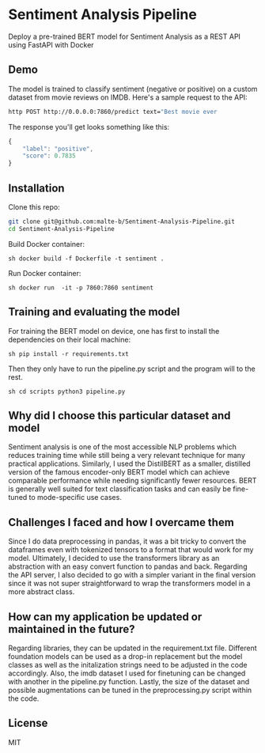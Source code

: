 # Sentiment Analysis Pipeline

Deploy a pre-trained BERT model for Sentiment Analysis as a REST API using FastAPI with Docker

## Demo

The model is trained to classify sentiment (negative or positive) on a custom dataset from movie reviews on IMDB. Here's a sample request to the API:

```bash
http POST http://0.0.0.0:7860/predict text="Best movie ever
```

The response you'll get looks something like this:

```js
{
    "label": "positive",
    "score": 0.7835
}
```


## Installation

Clone this repo:

```sh
git clone git@github.com:malte-b/Sentiment-Analysis-Pipeline.git
cd Sentiment-Analysis-Pipeline
```

Build Docker container:

``sh
docker build -f Dockerfile -t sentiment .
``

Run Docker container:

``sh
docker run  -it -p 7860:7860 sentiment 
``


## Training and evaluating the model

For training the BERT model on device, one has first to install the dependencies on their local machine:

``sh
pip install -r requirements.txt 
``

Then they only have to run the pipeline.py script and the program will to the rest.

``sh
cd scripts
python3 pipeline.py
``


## Why did I choose this particular dataset and model

Sentiment analysis is one of the most accessible NLP problems which reduces training time while still being a very relevant technique for many practical applications. Similarly, I used the DistilBERT as a smaller, distilled version of the famous encoder-only BERT model which can achieve comparable performance while needing significantly fewer resources. BERT is generally well suited for text classification tasks and can easily be fine-tuned to mode-specific use cases. 

## Challenges I faced and how I overcame them

Since I do data preprocessing in pandas, it was a bit tricky to convert the dataframes even with tokenized tensors to a format that would work for my model. Ultimately, I decided to use the transformers library as an abstraction with an easy convert function to pandas and back.
Regarding the API server, I also decided to go with a simpler variant in the final version since it was not super straightforward to wrap the transformers model in a more abstract class.

## How can my application be updated or maintained in the future?

Regarding libraries, they can be updated in the requirement.txt file. Different foundation models can be used as a drop-in replacement but the model classes as well as the initalization strings need to be adjusted in the code accordingly. Also, the imdb dataset I used for finetuning can be changed with another in the pipeline.py function. Lastly, the size of the dataset and possible augmentations can be tuned in the preprocessing.py script within the code. 

## License

MIT
